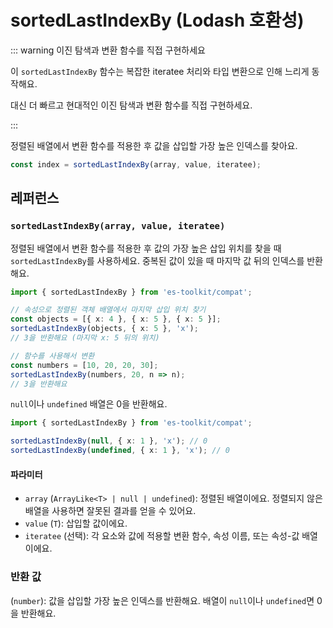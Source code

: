 # sortedLastIndexBy (Lodash 호환성)

::: warning 이진 탐색과 변환 함수를 직접 구현하세요

이 `sortedLastIndexBy` 함수는 복잡한 iteratee 처리와 타입 변환으로 인해 느리게 동작해요.

대신 더 빠르고 현대적인 이진 탐색과 변환 함수를 직접 구현하세요.

:::

정렬된 배열에서 변환 함수를 적용한 후 값을 삽입할 가장 높은 인덱스를 찾아요.

```typescript
const index = sortedLastIndexBy(array, value, iteratee);
```

## 레퍼런스

### `sortedLastIndexBy(array, value, iteratee)`

정렬된 배열에서 변환 함수를 적용한 후 값의 가장 높은 삽입 위치를 찾을 때 `sortedLastIndexBy`를 사용하세요. 중복된 값이 있을 때 마지막 값 뒤의 인덱스를 반환해요.

```typescript
import { sortedLastIndexBy } from 'es-toolkit/compat';

// 속성으로 정렬된 객체 배열에서 마지막 삽입 위치 찾기
const objects = [{ x: 4 }, { x: 5 }, { x: 5 }];
sortedLastIndexBy(objects, { x: 5 }, 'x');
// 3을 반환해요 (마지막 x: 5 뒤의 위치)

// 함수를 사용해서 변환
const numbers = [10, 20, 20, 30];
sortedLastIndexBy(numbers, 20, n => n);
// 3을 반환해요
```

`null`이나 `undefined` 배열은 0을 반환해요.

```typescript
import { sortedLastIndexBy } from 'es-toolkit/compat';

sortedLastIndexBy(null, { x: 1 }, 'x'); // 0
sortedLastIndexBy(undefined, { x: 1 }, 'x'); // 0
```

#### 파라미터

- `array` (`ArrayLike<T> | null | undefined`): 정렬된 배열이에요. 정렬되지 않은 배열을 사용하면 잘못된 결과를 얻을 수 있어요.
- `value` (`T`): 삽입할 값이에요.
- `iteratee` (선택): 각 요소와 값에 적용할 변환 함수, 속성 이름, 또는 속성-값 배열이에요.

### 반환 값

(`number`): 값을 삽입할 가장 높은 인덱스를 반환해요. 배열이 `null`이나 `undefined`면 0을 반환해요.

